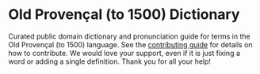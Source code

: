 
# Old Provençal (to 1500) Dictionary

Curated public domain dictionary and pronunciation guide for terms in the Old Provençal (to 1500) language. See the [contributing guide](https://github.com/drumworkteam/term/blob/make/.github/contributing.md) for details on how to contribute. We would love your support, even if it is just fixing a word or adding a single definition. Thank you for all your help!